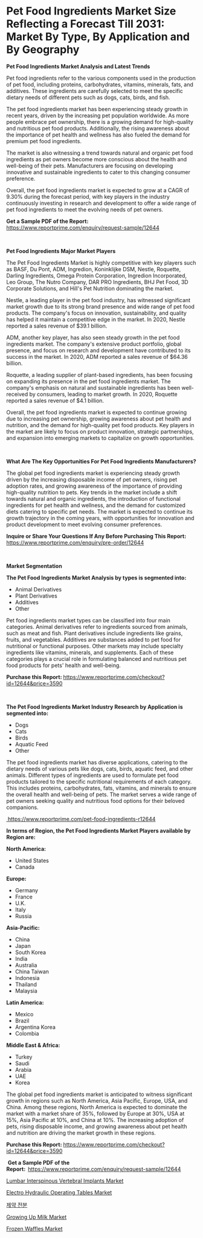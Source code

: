<p><h1>Pet Food Ingredients Market Size Reflecting a Forecast Till 2031: Market By Type, By Application and By Geography</h1></p><p><strong>Pet Food Ingredients Market Analysis and Latest Trends</strong></p>
<p><p>Pet food ingredients refer to the various components used in the production of pet food, including proteins, carbohydrates, vitamins, minerals, fats, and additives. These ingredients are carefully selected to meet the specific dietary needs of different pets such as dogs, cats, birds, and fish.</p><p>The pet food ingredients market has been experiencing steady growth in recent years, driven by the increasing pet population worldwide. As more people embrace pet ownership, there is a growing demand for high-quality and nutritious pet food products. Additionally, the rising awareness about the importance of pet health and wellness has also fueled the demand for premium pet food ingredients.</p><p>The market is also witnessing a trend towards natural and organic pet food ingredients as pet owners become more conscious about the health and well-being of their pets. Manufacturers are focusing on developing innovative and sustainable ingredients to cater to this changing consumer preference.</p><p>Overall, the pet food ingredients market is expected to grow at a CAGR of 9.30% during the forecast period, with key players in the industry continuously investing in research and development to offer a wide range of pet food ingredients to meet the evolving needs of pet owners.</p></p>
<p><strong>Get a Sample PDF of the Report:&nbsp;</strong> <a href="https://www.reportprime.com/enquiry/request-sample/12644">https://www.reportprime.com/enquiry/request-sample/12644</a></p>
<p>&nbsp;</p>
<p><strong>Pet Food Ingredients Major Market Players</strong></p>
<p><p>The Pet Food Ingredients Market is highly competitive with key players such as BASF, Du Pont, ADM, Ingredion, Koninklijke DSM, Nestle, Roquette, Darling Ingredients, Omega Protein Corporation, Ingredion Incorporated, Leo Group, The Nutro Company, DAR PRO Ingredients, BHJ Pet Food, 3D Corporate Solutions, and Hill's Pet Nutrition dominating the market.</p><p>Nestle, a leading player in the pet food industry, has witnessed significant market growth due to its strong brand presence and wide range of pet food products. The company's focus on innovation, sustainability, and quality has helped it maintain a competitive edge in the market. In 2020, Nestle reported a sales revenue of $39.1 billion.</p><p>ADM, another key player, has also seen steady growth in the pet food ingredients market. The company's extensive product portfolio, global presence, and focus on research and development have contributed to its success in the market. In 2020, ADM reported a sales revenue of $64.36 billion.</p><p>Roquette, a leading supplier of plant-based ingredients, has been focusing on expanding its presence in the pet food ingredients market. The company's emphasis on natural and sustainable ingredients has been well-received by consumers, leading to market growth. In 2020, Roquette reported a sales revenue of $4.1 billion.</p><p>Overall, the pet food ingredients market is expected to continue growing due to increasing pet ownership, growing awareness about pet health and nutrition, and the demand for high-quality pet food products. Key players in the market are likely to focus on product innovation, strategic partnerships, and expansion into emerging markets to capitalize on growth opportunities.</p></p>
<p>&nbsp;</p>
<p><strong>What Are The Key Opportunities For Pet Food Ingredients Manufacturers?</strong></p>
<p><p>The global pet food ingredients market is experiencing steady growth driven by the increasing disposable income of pet owners, rising pet adoption rates, and growing awareness of the importance of providing high-quality nutrition to pets. Key trends in the market include a shift towards natural and organic ingredients, the introduction of functional ingredients for pet health and wellness, and the demand for customized diets catering to specific pet needs. The market is expected to continue its growth trajectory in the coming years, with opportunities for innovation and product development to meet evolving consumer preferences.</p></p>
<p><strong>Inquire or Share Your Questions If Any Before Purchasing This Report:</strong> <a href="https://www.reportprime.com/enquiry/pre-order/12644">https://www.reportprime.com/enquiry/pre-order/12644</a></p>
<p>&nbsp;</p>
<p><strong>Market Segmentation</strong></p>
<p><strong>The Pet Food Ingredients Market Analysis by types is segmented into:</strong></p>
<p><ul><li>Animal Derivatives</li><li>Plant Derivatives</li><li>Additives</li><li>Other</li></ul></p>
<p><p>Pet food ingredients market types can be classified into four main categories. Animal derivatives refer to ingredients sourced from animals, such as meat and fish. Plant derivatives include ingredients like grains, fruits, and vegetables. Additives are substances added to pet food for nutritional or functional purposes. Other markets may include specialty ingredients like vitamins, minerals, and supplements. Each of these categories plays a crucial role in formulating balanced and nutritious pet food products for pets' health and well-being.</p></p>
<p><strong>Purchase this Report:&nbsp;</strong><a href="https://www.reportprime.com/checkout?id=12644&price=3590">https://www.reportprime.com/checkout?id=12644&price=3590</a></p>
<p>&nbsp;</p>
<p><strong>The Pet Food Ingredients Market Industry Research by Application is segmented into:</strong></p>
<p><ul><li>Dogs</li><li>Cats</li><li>Birds</li><li>Aquatic Feed</li><li>Other</li></ul></p>
<p><p>The pet food ingredients market has diverse applications, catering to the dietary needs of various pets like dogs, cats, birds, aquatic feed, and other animals. Different types of ingredients are used to formulate pet food products tailored to the specific nutritional requirements of each category. This includes proteins, carbohydrates, fats, vitamins, and minerals to ensure the overall health and well-being of pets. The market serves a wide range of pet owners seeking quality and nutritious food options for their beloved companions.</p></p>
<p><a href="https://www.reportprime.com/pet-food-ingredients-r12644">&nbsp;https://www.reportprime.com/pet-food-ingredients-r12644</a></p>
<p><strong>In terms of Region, the Pet Food Ingredients Market Players available by Region are:</strong></p>
<p>
    <p> <strong> North America: </strong>
        <ul>
            <li>United States</li>
            <li>Canada</li>
        </ul>
        </p> 
    <p> <strong> Europe: </strong>
        <ul>
            <li>Germany</li>
            <li>France</li>
            <li>U.K.</li>
            <li>Italy</li>
            <li>Russia</li>
        </ul>
        </p> 
    <p> <strong> Asia-Pacific: </strong>
        <ul>
            <li>China</li>
            <li>Japan</li>
            <li>South Korea</li>
            <li>India</li>
            <li>Australia</li>
            <li>China Taiwan</li>
            <li>Indonesia</li>
            <li>Thailand</li>
            <li>Malaysia</li>
        </ul>
        </p> 
    <p> <strong> Latin America: </strong>
        <ul>
            <li>Mexico</li>
            <li>Brazil</li>
            <li>Argentina Korea</li>
            <li>Colombia</li>
        </ul>
        </p> 
    <p> <strong> Middle East & Africa: </strong>
        <ul>
            <li>Turkey</li>
            <li>Saudi</li>
            <li>Arabia</li>
            <li>UAE</li>
            <li>Korea</li>
        </ul>
    </p>
    </p>
<p><p>The global pet food ingredients market is anticipated to witness significant growth in regions such as North America, Asia Pacific, Europe, USA, and China. Among these regions, North America is expected to dominate the market with a market share of 35%, followed by Europe at 30%, USA at 15%, Asia Pacific at 10%, and China at 10%. The increasing adoption of pets, rising disposable income, and growing awareness about pet health and nutrition are driving the market growth in these regions.</p></p>
<p><strong>Purchase this Report: </strong><a href="https://www.reportprime.com/checkout?id=12644&price=3590">https://www.reportprime.com/checkout?id=12644&price=3590</a></p>
<p>&nbsp;<strong>Get a Sample PDF of the Report:&nbsp;&nbsp;</strong><a href="https://www.reportprime.com/enquiry/request-sample/12644">https://www.reportprime.com/enquiry/request-sample/12644</a></p>
<p><strong></strong></p>
<p><p><a href="https://issuu.com/reportprime-2/docs/lumbar-interspinous-vertebral-implants-market-size">Lumbar Interspinous Vertebral Implants Market</a></p><p><a href="https://issuu.com/reportprime-2/docs/electro-hydraulic-operating-tables-market-size-203">Electro Hydraulic Operating Tables Market</a></p><p><a href="https://github.com/laholand/Market-Research-Report-List-4/blob/main/656862660571.md">제약 전분</a></p><p><a href="https://github.com/vimar16th/Market-Research-Report-List-5/blob/main/growing-up-milk-market.md">Growing Up Milk Market</a></p><p><a href="https://github.com/luckyshygirl/Market-Research-Report-List-5/blob/main/frozen-waffles-market.md">Frozen Waffles Market</a></p></p>